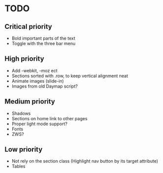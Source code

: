 # TODO

## Critical priority
- Bold important parts of the text
- Toggle with the three bar menu

## High priority
- Add -webkit, -moz ect
- Sections sorted with .row, to keep vertical alignment neat
- Animate images (slide-in)
- Images from old Daymap script?

## Medium priority
- Shadows
- Sections on home link to other pages
- Proper light mode support?
- Fonts
- ZWS?

## Low priority
- Not rely on the section class (Highlight nav button by its target attribute)
- Tables

